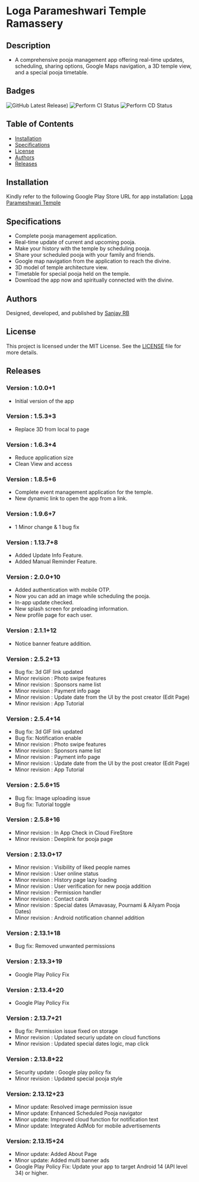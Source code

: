 # Loga Parameshwari Temple Ramassery

## Description
 - A comprehensive pooja management app offering real-time updates, scheduling, sharing options, Google Maps navigation, a 3D temple view, and a special pooja timetable.

## Badges
![GitHub Latest Release)](https://img.shields.io/github/v/release/sanjay-rb/loga_parameshwari?logo=github) 
![Perform CI Status](https://github.com/sanjay-rb/loga_parameshwari/actions/workflows/ci.yml/badge.svg)
![Perform CD Status](https://github.com/sanjay-rb/loga_parameshwari/actions/workflows/cd.yml/badge.svg)

## Table of Contents
- [Installation](#installation)
- [Specifications](#specifications)
- [License](#license)
- [Authors](#authors)
- [Releases](#releases)

## Installation
Kindly refer to the following Google Play Store URL for app installation: [Loga Parameshwari Temple](https://play.google.com/store/apps/details?id=com.sanjoke.loga_parameshwari&pcampaignid=web_share)


## Specifications
 - Complete pooja management application.
 - Real-time update of current and upcoming pooja.
 - Make your history with the temple by scheduling pooja.
 - Share your scheduled pooja with your family and friends.
 - Google map navigation from the application to reach the divine.
 - 3D model of temple architecture view.
 - Timetable for special pooja held on the temple.
 - Download the app now and spiritually connected with the divine​. 

## Authors
Designed, developed, and published by [Sanjay RB](https://sanjay-rb.github.io)

## License

This project is licensed under the MIT License. See the [LICENSE](LICENSE) file for more details.

## Releases

### Version : 1.0.0+1
- Initial version of the app

### Version : 1.5.3+3
- Replace 3D from local to page
 
### Version : 1.6.3+4
- Reduce application size 
- Clean View and access

### Version : 1.8.5+6
- Complete event management application for the temple.
- New dynamic link to open the app from a link.

### Version : 1.9.6+7
- 1 Minor change & 1 bug fix

### Version : 1.13.7+8
- Added Update Info Feature.
- Added Manual Reminder Feature.

### Version : 2.0.0+10
- Added authentication with mobile OTP.  
- Now you can add an image while scheduling the pooja.  
- In-app update checked.  
- New splash screen for preloading information.  
- New profile page for each user.  

### Version : 2.1.1+12
- Notice banner feature addition.

### Version : 2.5.2+13
- Bug fix: 3d GIF link updated
- Minor revision : Photo swipe features
- Minor revision : Sponsors name list
- Minor revision : Payment info page
- Minor revision : Update date from the UI by the post creator (Edit Page)
- Minor revision : App Tutorial 

### Version : 2.5.4+14
- Bug fix: 3d GIF link updated
- Bug fix: Notification enable
- Minor revision : Photo swipe features
- Minor revision : Sponsors name list
- Minor revision : Payment info page
- Minor revision : Update date from the UI by the post creator (Edit Page)
- Minor revision : App Tutorial

### Version : 2.5.6+15
- Bug fix: Image uploading issue
- Bug fix: Tutorial toggle

### Version : 2.5.8+16
- Minor revision : In App Check in Cloud FireStore
- Minor revision : Deeplink for pooja page

### Version : 2.13.0+17
- Minor revision : Visibility of liked people names
- Minor revision : User online status
- Minor revision : History page lazy loading
- Minor revision : User verification for new pooja addition
- Minor revision : Permission handler
- Minor revision : Contact cards
- Minor revision : Special dates (Amavasay, Pournami & Ailyam Pooja Dates)
- Minor revision : Android notification channel addition

### Version : 2.13.1+18
- Bug fix: Removed unwanted permissions

### Version : 2.13.3+19
- Google Play Policy Fix

### Version : 2.13.4+20
- Google Play Policy Fix

### Version : 2.13.7+21
- Bug fix: Permission issue fixed on storage
- Minor revision : Updated securiy update on cloud functions
- Minor revision : Updated special dates logic, map click

### Version : 2.13.8+22
- Security update : Google play policy fix
- Minor revision : Updated special pooja style

### Version: 2.13.12+23
- Minor update: Resolved image permission issue
- Minor update: Enhanced Scheduled Pooja navigator
- Minor update: Improved cloud function for notification text
- Minor update: Integrated AdMob for mobile advertisements

### Version: 2.13.15+24
- Minor update: Added About Page
- Minor update: Added multi banner ads
- Google Play Policy Fix: Update your app to target Android 14 (API level 34) or higher.